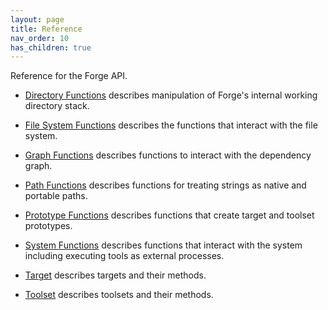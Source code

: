 ```yaml
---
layout: page
title: Reference
nav_order: 10
has_children: true
---
```


Reference for the Forge API.

- [Directory Functions](directory-functions.md) describes manipulation of Forge's internal working directory stack.

- [File System Functions](file-system-functions.md) describes the functions that interact with the file system.

- [Graph Functions](graph-functions.md) describes functions to interact with the dependency graph.

- [Path Functions](path-functions.md) describes functions for treating strings as native and portable paths.

- [Prototype Functions](prototype-functions.md) describes functions that create target and toolset prototypes.

- [System Functions](system-functions.md) describes functions that interact with the system including executing tools as external processes.

- [Target](target.md) describes targets and their methods.

- [Toolset](toolset.md) describes toolsets and their methods.

